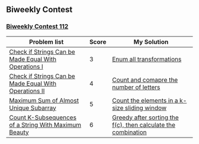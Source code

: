## Biweekly Contest
### [Biweekly Contest 112](https://leetcode.cn/contest/biweekly-contest-112/)
| Problem list | Score | My Solution |
| ------------ | ----- | ----------- |
| [Check if Strings Can be Made Equal With Operations I](https://leetcode.cn/problems/check-if-strings-can-be-made-equal-with-operations-i/) | 3 | [Enum all transformations](https://github.com/ronhou/leetcode/blob/master/Solutions/2839_Check_if_Strings_Can_be_Made_Equal_With_Operations_I.md) |
| [Check if Strings Can be Made Equal With Operations II](https://leetcode.cn/problems/check-if-strings-can-be-made-equal-with-operations-ii/) | 4 | [Count and comapre the number of letters ](https://github.com/ronhou/leetcode/blob/master/Solutions/2840_Check_if_Strings_Can_be_Made_Equal_With_Operations_II.md) |
| [Maximum Sum of Almost Unique Subarray](https://leetcode.cn/problems/maximum-sum-of-almost-unique-subarray/) | 5 | [Count the elements in a k-size sliding window](https://github.com/ronhou/leetcode/blob/master/Solutions/2841_Maximum_Sum_of_Almost_Unique_Subarray.md) |
| [Count K-Subsequences of a String With Maximum Beauty](https://leetcode.cn/contest/biweekly-contest-112/problems/count-k-subsequences-of-a-string-with-maximum-beauty/) | 6 | [Greedy after sorting the f(c), then calculate the combination](https://github.com/ronhou/leetcode/blob/master/Solutions/2842_Count_K-Subsequences_of_a_String_With_Maximum_Beauty.md) |